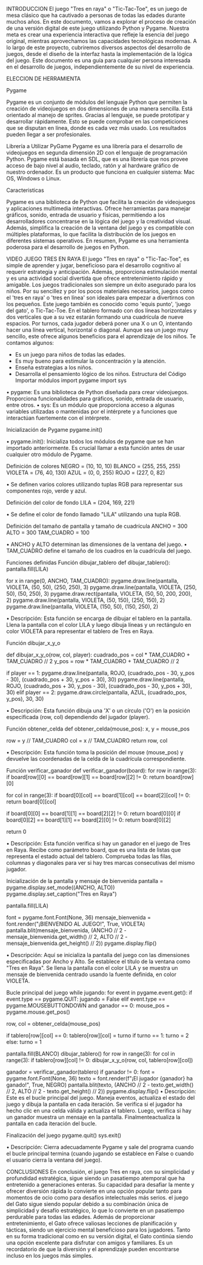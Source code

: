 INTRODUCCION
El juego "Tres en raya" o "Tic-Tac-Toe", es un juego de mesa clásico que ha cautivado a personas de todas las edades durante muchos años. En este documento, vamos a explorar el proceso de creación de una versión digital de este juego utilizando Python y Pygame. Nuestra meta es crear una experiencia interactiva que refleje la esencia del juego original, mientras aprovechamos las capacidades tecnológicas modernas. A lo largo de este proyecto, cubriremos diversos aspectos del desarrollo de juegos, desde el diseño de la interfaz hasta la implementación de la lógica del juego. Este documento es una guía para cualquier persona interesada en el desarrollo de juegos, independientemente de su nivel de experiencia.
 

ELECCION DE HERRAMIENTA

Pygame

Pygame es un conjunto de módulos del lenguaje Python que permiten la creación de videojuegos en dos dimensiones de una manera sencilla. Está orientado al manejo de sprites.
Gracias al lenguaje, se puede prototipar y desarrollar rápidamente. Esto se puede comprobar en las competiciones que se disputan en línea, donde es cada vez más usado. Los resultados pueden llegar a ser profesionales.



Librería a Utilizar PyGame
Pygame es una librería para el desarrollo de videojuegos en segunda dimensión 2D con el lenguaje de programación Python. Pygame está basada en SDL, que es una librería que nos provee acceso de bajo nivel al audio, teclado, ratón y al hardware gráfico de nuestro ordenador. Es un producto que funciona en cualquier sistema: Mac OS, Windows o Linux.

Caracteristicas


Pygame es una biblioteca de Python que facilita la creación de videojuegos y aplicaciones multimedia interactivas. Ofrece herramientas para manejar gráficos, sonido, entrada de usuario y físicas, permitiendo a los desarrolladores concentrarse en la lógica del juego y la creatividad visual. Además, simplifica la creación de la ventana del juego y es compatible con múltiples plataformas, lo que facilita la distribución de los juegos en diferentes sistemas operativos. En resumen, Pygame es una herramienta poderosa para el desarrollo de juegos en Python.
 
VIDEO JUEGO TRES EN RAYA
El juego "Tres en raya" o "Tic-Tac-Toe", es simple de aprender y jugar, beneficioso para el desarrollo cognitivo al requerir estrategia y anticipación. Además, proporciona estimulación mental y es una actividad social divertida que ofrece entretenimiento rápido y amigable.
Los juegos tradicionales son siempre un éxito asegurado para los niños. Por su sencillez y por los pocos materiales necesarios, juegos como el 'tres en raya' o 'tres en línea' son ideales para empezar a divertirnos con los pequeños. Este juego también es conocido como 'equis punto', 'juego del gato', o Tic-Tac-Toe.
En el tablero formado con dos líneas horizontales y dos verticales que a su vez estarán formando una cuadrícula de nueve espacios. Por turnos, cada jugador deberá poner una X o un O, intentando hacer una línea vertical, horizontal o diagonal.
Aunque sea un juego muy sencillo, este ofrece algunos beneficios para el aprendizaje de los niños. Te contamos algunos:
-	Es un juego para niños de todas las edades.
-	Es muy bueno para estimular la concentración y la atención.
-	Enseña estrategias a los niños.
-	Desarrolla el pensamiento lógico de los niños.
Estructura del Código Importar módulos
import pygame import sys

•	pygame: Es una biblioteca de Python diseñada para crear videojuegos. Proporciona funcionalidades para gráficos, sonido, entrada de usuario, entre otros.
•	sys: Es un módulo que proporciona acceso a algunas variables utilizadas o mantenidas por el intérprete y a funciones que interactúan fuertemente con el intérprete.

Inicialización de Pygame
pygame.init()

•	pygame.init(): Inicializa todos los módulos de pygame que se han importado anteriormente. Es crucial llamar a esta función antes de usar cualquier otro módulo de Pygame.

Definición de colores
NEGRO = (10, 10, 10)
BLANCO = (255, 255, 255)
VIOLETA = (76, 40, 130)
AZUL = (0, 0, 255)
ROJO = (227, 0, 82)
 
•	Se definen varios colores utilizando tuplas RGB para representar sus componentes rojo, verde y azul.

Definición del color de fondo
LILA = (204, 169, 221)

•	Se define el color de fondo llamado "LILA" utilizando una tupla RGB.

Definición del tamaño de pantalla y tamaño de cuadrícula
ANCHO = 300
ALTO = 300
TAM_CUADRO = 100

•	ANCHO y ALTO determinan las dimensiones de la ventana del juego.
•	TAM_CUADRO define el tamaño de los cuadros en la cuadrícula del juego.

Funciones definidas Función dibujar_tablero def dibujar_tablero():
pantalla.fill(LILA)

for x in range(0, ANCHO, TAM_CUADRO):
pygame.draw.line(pantalla, VIOLETA, (50, 50), (250, 250), 3)
pygame.draw.line(pantalla, VIOLETA, (250, 50), (50, 250), 3)
pygame.draw.rect(pantalla, VIOLETA, (50, 50, 200, 200), 2)
pygame.draw.line(pantalla, VIOLETA, (50, 150), (250, 150), 2)
pygame.draw.line(pantalla, VIOLETA, (150, 50), (150, 250), 2)

•	Descripción: Esta función se encarga de dibujar el tablero en la pantalla. Llena la pantalla con el color LILA y luego dibuja líneas y un rectángulo en color VIOLETA para representar el tablero de Tres en Raya.

Función dibujar_x_y_o

def dibujar_x_y_o(row, col, player):
cuadrado_pos = col * TAM_CUADRO + TAM_CUADRO // 2 y_pos = row * TAM_CUADRO + TAM_CUADRO // 2

if player == 1:
pygame.draw.line(pantalla, ROJO, (cuadrado_pos - 30, y_pos - 30), (cuadrado_pos + 30, y_pos + 30), 30)
pygame.draw.line(pantalla, ROJO, (cuadrado_pos + 30, y_pos - 30), (cuadrado_pos - 30, y_pos + 30), 30)
elif player == 2:
pygame.draw.circle(pantalla, AZUL, (cuadrado_pos, y_pos), 30,
30)

•	Descripción: Esta función dibuja una 'X' o un círculo ('O') en la posición especificada (row, col) dependiendo del jugador (player).

Función obtener_celda
def obtener_celda(mouse_pos): x, y = mouse_pos
 
row = y // TAM_CUADRO col = x // TAM_CUADRO return row, col

•	Descripción: Esta función toma la posición del mouse (mouse_pos) y devuelve las coordenadas de la celda de la cuadrícula correspondiente.

Función verificar_ganador
def verificar_ganador(board): for row in range(3):
if board[row][0] == board[row][1] == board[row][2] != 0: return board[row][0]

for col in range(3):
if board[0][col] == board[1][col] == board[2][col] != 0: return board[0][col]

if board[0][0] == board[1][1] == board[2][2] != 0: return board[0][0]
if board[0][2] == board[1][1] == board[2][0] != 0: return board[0][2]

return 0

•	Descripción: Esta función verifica si hay un ganador en el juego de Tres en Raya. Recibe como parámetro board, que es una lista de listas que representa el estado actual del tablero. Comprueba todas las filas, columnas y diagonales para ver si hay tres marcas consecutivas del mismo jugador.

Inicialización de la pantalla y mensaje de bienvenida pantalla = pygame.display.set_mode((ANCHO, ALTO)) pygame.display.set_caption("Tres en Raya")

pantalla.fill(LILA)

font = pygame.font.Font(None, 36)
mensaje_bienvenida = font.render("¡BIENVENIDO AL JUEGO!", True, VIOLETA)
pantalla.blit(mensaje_bienvenida, (ANCHO // 2 - mensaje_bienvenida.get_width() // 2, ALTO // 2 - mensaje_bienvenida.get_height() // 2)) pygame.display.flip()

•	Descripción: Aquí se inicializa la pantalla del juego con las dimensiones especificadas por Ancho y Alto. Se establece el título de la ventana como "Tres en Raya". Se llena la pantalla con el color LILA y se muestra un mensaje de bienvenida centrado usando la fuente definida, en color VIOLETA.

Bucle principal del juego
while jugando:
for event in pygame.event.get(): if event.type == pygame.QUIT:
jugando = False
elif event.type == pygame.MOUSEBUTTONDOWN and ganador == 0: mouse_pos = pygame.mouse.get_pos()
 
row, col = obtener_celda(mouse_pos)

if tablero[row][col] == 0: tablero[row][col] = turno if turno == 1:
turno = 2 else:
turno = 1

pantalla.fill(BLANCO) dibujar_tablero()
for row in range(3):
for col in range(3):
if tablero[row][col] != 0:
dibujar_x_y_o(row, col, tablero[row][col])

ganador = verificar_ganador(tablero) if ganador != 0:
font = pygame.font.Font(None, 36)
texto = font.render(f"¡El jugador {ganador} ha ganado!", True,
NEGRO)
pantalla.blit(texto, (ANCHO // 2 - texto.get_width() // 2,
ALTO // 2 - texto.get_height() // 2)) pygame.display.flip()
•	Descripción: Este es el bucle principal del juego. Maneja eventos, actualiza el estado del juego y dibuja la pantalla en cada iteración. Se verifica si el jugador ha hecho clic en una celda válida y actualiza el tablero. Luego, verifica si hay un ganador muestra un mensaje en la pantalla. Finalmenteactualiza la pantalla en cada iteración del bucle.

Finalización del juego pygame.quit() sys.exit()

•	Descripción: Cierra adecuadamente Pygame y sale del programa cuando el bucle principal termina (cuando jugando se establece en False o cuando el usuario cierra la ventana del juego).
 
CONCLUSIONES
En conclusión, el juego Tres en raya, con su simplicidad y profundidad estratégica, sigue siendo un pasatiempo atemporal que ha entretenido a generaciones enteras. Su capacidad para desafiar la mente y ofrecer diversión rápida lo convierte en una opción popular tanto para momentos de ocio como para desafíos intelectuales más serios.
el juego del Gato sigue siendo popular debido a su combinación única de simplicidad y desafío estratégico, lo que lo convierte en un pasatiempo perdurable para todas las edades. Además de proporcionar entretenimiento, el Gato ofrece valiosas lecciones de planificación y tácticas, siendo un ejercicio mental beneficioso para los jugadores. Tanto en su forma tradicional como en su versión digital, el Gato continúa siendo una opción excelente para disfrutar con amigos y familiares. Es un recordatorio de que la diversión y el aprendizaje pueden encontrarse incluso en los juegos más simples.
